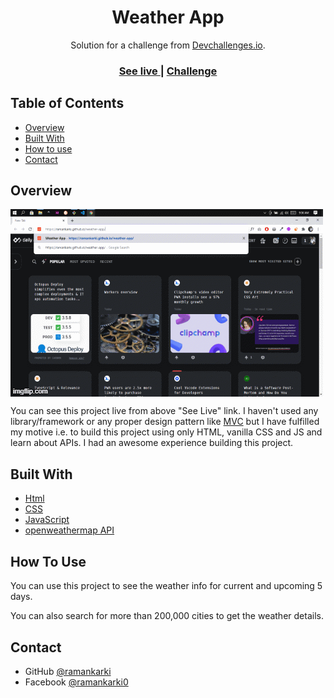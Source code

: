 <!-- Please update value in the {}  -->

<h1 align="center">Weather App</h1>

<div align="center">
   Solution for a challenge from  <a href="http://devchallenges.io" target="_blank">Devchallenges.io</a>.
</div>

<div align="center">
  <h3>
    <a href="https://ramankarki.github.io/weather-app/" target="_blank">
      See live
    </a>
    <span> | </span>
    <a href="https://devchallenges.io/challenges/mM1UIenRhK808W8qmLWv">
      Challenge
    </a>
  </h3>
</div>

<!-- TABLE OF CONTENTS -->

## Table of Contents

- [Overview](#overview)
- [Built With](#built-with)
- [How to use](#how-to-use)
- [Contact](#contact)

<!-- OVERVIEW -->

## Overview

<img src="https://github.com/ramankarki/weather-app/blob/master/images/overview.gif" align="center">

You can see this project live from above "See Live" link. I haven't used any library/framework or any proper design pattern like <a href="https://en.wikipedia.org/wiki/Model%E2%80%93view%E2%80%93controller" target="_blank">MVC</a> but I have fulfilled my motive i.e. to build this project using only HTML, vanilla CSS and JS and learn about APIs. I had an awesome experience building this project.

## Built With

<!-- This section should list any major frameworks that you built your project using. Here are a few examples.-->

- [Html](https://developer.mozilla.org/en-US/docs/Web/HTML)
- [CSS](https://developer.mozilla.org/en-US/docs/Web/CSS)
- [JavaScript](https://javascript.info/)
- [openweathermap API](https://openweathermap.org/)


## How To Use

<p>You can use this project to see the weather info for current and upcoming 5 days.</p>
<p>You can also search for more than 200,000 cities to get the weather details.</p>

## Contact

- GitHub [@ramankarki](https://github.com/ramankarki)
- Facebook [@ramankarki0](https://facebook.com/ramankarki0)

